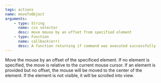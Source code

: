 ```yaml
---
tags: actions
name: moveToObject
arguments:
    - type: String
      name: css selector
      desc: move mouse by an offset from specified element
    - type: Function
      name: callback(err)
      desc: A function returning if command was executed successfully
---
```


Move the mouse by an offset of the specificed element. If no element is specified,
the move is relative to the current mouse cursor. If an element is provided but no
offset, the mouse will be moved to the center of the element. If the element is not
visible, it will be scrolled into view.